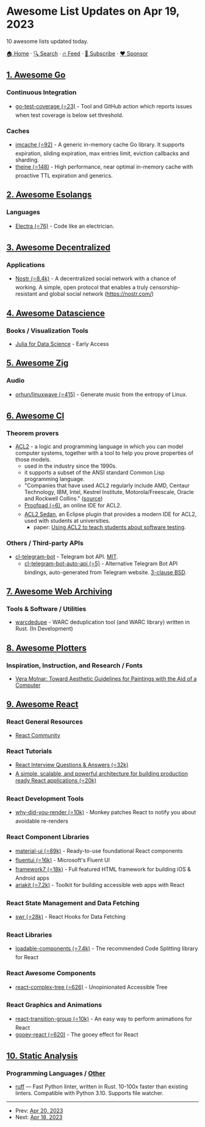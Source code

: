 # Awesome List Updates on Apr 19, 2023

10 awesome lists updated today.

[🏠 Home](/README.md) · [🔍 Search](https://www.trackawesomelist.com/search/) · [🔥 Feed](https://www.trackawesomelist.com/rss.xml) · [📮 Subscribe](https://trackawesomelist.us17.list-manage.com/subscribe?u=d2f0117aa829c83a63ec63c2f&id=36a103854c) · [❤️  Sponsor](https://github.com/sponsors/theowenyoung)



## [1. Awesome Go](/content/avelino/awesome-go/README.md)

### Continuous Integration

*   [go-test-coverage (⭐23)](https://github.com/vladopajic/go-test-coverage) - Tool and GitHub action which reports issues when test coverage is below set threshold.

### Caches

*   [imcache (⭐92)](https://github.com/erni27/imcache) - A generic in-memory cache Go library. It supports expiration, sliding expiration, max entries limit, eviction callbacks and sharding.
*   [theine (⭐148)](https://github.com/Yiling-J/theine-go) - High performance, near optimal in-memory cache with proactive TTL expiration and generics.

## [2. Awesome Esolangs](/content/angrykoala/awesome-esolangs/README.md)

### Languages

*   [Electra (⭐76)](https://github.com/DolphyWind/Electra-Lang) - Code like an electrician.

## [3. Awesome Decentralized](/content/croqaz/awesome-decentralized/README.md)

### Applications

*   [Nostr (⭐8.4k)](https://github.com/nostr-protocol/nostr) - A decentralized social network with a chance of working. A simple, open protocol that enables a truly censorship-resistant and global social network (<https://nostr.com/>)

## [4. Awesome Datascience](/content/academic/awesome-datascience/README.md)

### Books / Visualization Tools

*   [Julia for Data Science](https://www.manning.com/books/julia-for-data-science) - Early Access

## [5. Awesome Zig](/content/catdevnull/awesome-zig/README.md)

### Audio

*   [orhun/linuxwave (⭐415)](https://github.com/orhun/linuxwave) - Generate music from the entropy of Linux.

## [6. Awesome Cl](/content/CodyReichert/awesome-cl/README.md)

### Theorem provers

*   [ACL2](https://www.cs.utexas.edu/users/moore/acl2/) - a logic and programming language in which you can model computer systems, together with a tool to help you prove properties of those models.
    *   used in the industry since the 1990s.
    *   it supports a subset of the ANSI standard Common Lisp programming language.
    *   "Companies that have used ACL2 regularly include AMD, Centaur Technology, IBM, Intel, Kestrel Institute, Motorola/Freescale, Oracle and Rockwell Collins." ([source](https://royalsocietypublishing.org/doi/10.1098/rsta.2015.0399))
    *   [Proofpad (⭐6)](https://github.com/calebegg/proof-pad/), an online IDE for ACL2.
    *   [ACL2 Sedan](http://acl2s.ccs.neu.edu/acl2s/doc/), an Eclipse plugin that provides a modern IDE for ACL2, used with students at universities.
        *   paper: [Using ACL2 to teach students about software testing](https://cgi.cse.unsw.edu.au/~eptcs/content.cgi?ACL22022).

### Others / Third-party APIs

*   [cl-telegram-bot](https://40ants.com/cl-telegram-bot/) - Telegram bot API. [MIT](https://opensource.org/licenses/MIT).
    *   [cl-telegram-bot-auto-api (⭐5)](https://github.com/aartaka/cl-telegram-bot-auto-api) - Alternative Telegram Bot API bindings, auto-generated from Telegram website. [3-clause BSD](https://directory.fsf.org/wiki/License:BSD_3Clause).

## [7. Awesome Web Archiving](/content/iipc/awesome-web-archiving/README.md)

### Tools & Software / Utilities

*   [warcdedupe](https://gitlab.com/taricorp/warcdedupe) - WARC deduplication tool (and WARC library) written in Rust. (In Development)

## [8. Awesome Plotters](/content/beardicus/awesome-plotters/README.md)

### Inspiration, Instruction, and Research / Fonts

*   [Vera Molnar: Toward Aesthetic Guidelines for Paintings with the Aid of a Computer](https://rednoise.org/softas/uploads/molnar.pdf)

## [9. Awesome React](/content/enaqx/awesome-react/README.md)

### React General Resources

*   [React Community](https://react.dev/community)

### React Tutorials

*   [React Interview Questions & Answers (⭐32k)](https://github.com/sudheerj/reactjs-interview-questions)
*   [A simple, scalable, and powerful architecture for building production ready React applications (⭐20k)](https://github.com/alan2207/bulletproof-react)

### React Development Tools

*   [why-did-you-render (⭐10k)](https://github.com/welldone-software/why-did-you-render) - Monkey patches React to notify you about avoidable re-renders

### React Component Libraries

*   [material-ui (⭐89k)](https://github.com/mui/material-ui) - Ready-to-use foundational React components
*   [fluentui (⭐16k)](https://github.com/microsoft/fluentui) - Microsoft's Fluent UI
*   [framework7 (⭐18k)](https://github.com/framework7io/framework7) - Full featured HTML framework for building iOS & Android apps
*   [ariakit (⭐7.2k)](https://github.com/ariakit/ariakit) - Toolkit for building accessible web apps with React

### React State Management and Data Fetching

*   [swr (⭐28k)](https://github.com/vercel/swr) - React Hooks for Data Fetching

### React Libraries

*   [loadable-components (⭐7.4k)](https://github.com/gregberge/loadable-components) - The recommended Code Splitting library for React

### React Awesome Components

*   [react-complex-tree (⭐626)](https://github.com/lukasbach/react-complex-tree) - Unopinionated Accessible Tree

### React Graphics and Animations

*   [react-transition-group (⭐10k)](https://github.com/reactjs/react-transition-group) - An easy way to perform animations for React
*   [gooey-react (⭐620)](https://github.com/luukdv/gooey-react) - The gooey effect for React

## [10. Static Analysis](/content/analysis-tools-dev/static-analysis/README.md)

### Programming Languages / [Other](#other-1)

*   [ruff](https://astral.sh/ruff) — Fast Python linter, written in Rust. 10-100x faster than existing linters. Compatible with Python 3.10. Supports file watcher.

---

- Prev: [Apr 20, 2023](/content/2023/04/20/README.md)
- Next: [Apr 18, 2023](/content/2023/04/18/README.md)
